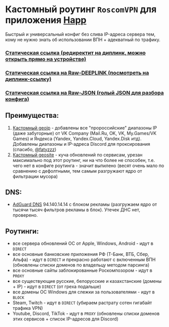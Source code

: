 # Кастомный роутинг `RoscomVPN` для приложения [Happ](https://happ.su)

Быстрый и универсальный конфиг без слива IP-адреса сервера тем, кому не нужно знать об использовании ВПН + адекватный по трафику.
### [Статическая ссылка (редиректит на диплинк, можно открыть прямо на устройстве)](https://routing.vpn.ru.com)
### [Статическая ссылка на Raw-DEEPLINK (посмотреть на диплинк-ссылку)](https://raw.githubusercontent.com/hydraponique/roscomvpn-happ-routing/refs/heads/main/RAW.DEEPLINK)
### [Статическая ссылка на Raw-JSON (голый JSON для разбора конфига)](https://raw.githubusercontent.com/hydraponique/roscomvpn-happ-routing/refs/heads/main/RAW.JSON)

## Преимущества:
1) [Кастомный geoip](https://github.com/hydraponique/roscomvpn-geoip) - добавлены все "пророссийские" диапазоны IP (даже забугорные) от VK Company (Mail.Ru, OK, VK, My.Games/VK Games) и Яндекса (Yandex, Yandex.Cloud, Yandex.Disk итд). Добавлены диапазоны и IP-адреса Discord для проксирования (спасибо, [@fatyzzz](https://github.com/fatyzzz/))
2) [Кастомный geosite](https://github.com/hydraponique/roscomvpn-geosite) - куча обновлений по сервисам, урезан максимально под этот роутинг, ни на что более не способен, т.е. чего нет в конфиге роутинга - значит выпилено (весят очень мало по сравнению с дефолтными, тем самым разгружают ядро от фильтрации мусора)

## DNS:
- [AdGuard DNS](https://adguard-dns.io/ru/public-dns.html) 94.140.14.14 с блоком рекламы (разгружаем ядро от тысячи тысяч фильтров рекламы в блок). Утечек ДНС нет, проверено.

## Роутинги:
- все сервера обновлений ОС от Apple, Windows, Android - идут в `DIRECT`
- все основные банковские приложения РФ (Т-Банк, ВТБ, Сбер, Альфа) - идут в `DIRECT` и прекрасно работают с включенным ВПН (обновлены списки доменов по владельцу методом парсинга)
- все основные сайты заблокированные Роскомпозором - идут в `PROXY`
- все существующие русские, белорусские и казахстанские (домены + IP) - идут в `DIRECT` (от греха подальше)
- все домены ОС Windows для слежки за пользователями - идут в `BLOCK`
- Steam, Twitch - идут в `DIRECT` (убираем растрату сотен гигабайт трафика VPN)
- Youtube, Discord, TikTok - идут в `PROXY` (обновлены списки доменов этих сервисов + список IP-адресов для Discord)

